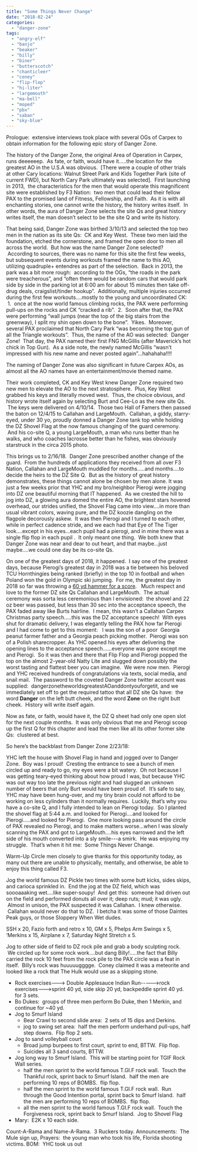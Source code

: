 ```yaml
---
title: "Some Things Never Change"
date: "2018-02-24"
categories: 
  - "danger-zone"
tags: 
  - "angry-elf"
  - "banjo"
  - "beaker"
  - "billy"
  - "biner"
  - "butterscotch"
  - "chanticleer"
  - "coney"
  - "flip-flop"
  - "hi-liter"
  - "largemouth"
  - "ma-bell"
  - "moped"
  - "pbx"
  - "saban"
  - "sky-blue"
---
```


Prologue:  extensive interviews took place with several OGs of Carpex to obtain information for the following epic story of Danger Zone.

The history of the Danger Zone, the original Area of Operation in Carpex, runs deeeeeep.  As fate, or faith, would have it…..the location for the greatest AO in the U.S.A was obvious.  \[There were a couple of other trials at other Cary locations: Walnut Street Park and Kids Together Park (site of current FWD), but North Cary Park ultimately was selected\].  First launching in 2013,  the characteristics for the men that would operate this magnificent site were established by F3 Nation:  two men that could lead their fellow PAX to the promised land of Fitness, Fellowship, and Faith.  As it is with all enchanting stories, one cannot write the history, the history writes itself.  In other words, the aura of Danger Zone selects the site Qs and great history writes itself, the man doesn’t select to be the site Q and write its history.  

That being said, Danger Zone was birthed 3/10/13 and selected the top two men in the nation as its site Qs:  CK and Key West.  These two men laid the foundation, etched the cornerstone, and framed the open door to men all across the world.  But how was the name Danger Zone selected?  According to sources, there was no name for this site the first few weeks, but subsequent events during workouts framed the name to this AO, utilizing quadruple+ entendres as part of the selection.  Back in 2013, the park was a bit more rough:  according to the OGs, “the roads in the park were treacherous”, and “often there would be random cars that would park side by side in the parking lot at 6:00 am for about 15 minutes then take off- drug deals, craigslist/tinder hookup”.  Additionally, multiple injuries occurred during the first few workouts….mostly to the young and uncoordinated CK:  1.  once at the now world famous climbing rocks, the PAX were performing pull-ups on the rocks and CK “cracked a rib”.  2.  Soon after that, the PAX were performing “wall jumps (near the top of the big stairs from the greenway), I split my shin open down to the bone”.  Yikes.  Moreover, several PAX proclaimed that North Cary Park “was becoming the top gun of all the Triangle workouts”.  Thus, the name of the AO was selected:  Danger Zone!  That day, the PAX named their first FNG McGillis (after Maverick’s hot chick in Top Gun).  As a side note, the newly named McGillis “wasn’t impressed with his new name and never posted again”...hahahaha!!!!  

The naming of Danger Zone was also significant in future Carpex AOs, as almost all the AO names have an entertainment/movie themed name.  

Their work completed, CK and Key West knew Danger Zone required two new men to elevate the AO to the next stratosphere.  Plus, Key West grabbed his keys and literally moved west.  Thus, the choice obvious, and history wrote itself again by selecting Burt and Cee-Lo as the new site Qs.  The keys were delivered on 4/10/14.  Those two Hall of Famers then passed the baton on 12/4/15 to Callahan and LargeMouth.  Callahan, a giddy, starry-eyed, under 30 yo, proudly donned a Danger Zone tank top while holding the DZ Shovel Flag at the now famous changing of the guard ceremony.  And his co-site Q, a young LargeMouth, a man who runs better than he walks, and who coaches lacrosse better than he fishes, was obviously starstruck in the circa 2015 photo.  

This brings us to 2/16/18.  Danger Zone prescribed another change of the guard.  From the hundreds of applications they received from all over F3 Nation, Callahan and LargeMouth muddled for months…..and months….to decide the heirs to the DZ Site Q.  But as the history of great history demonstrates, these things cannot alone be chosen by men alone. It was just a few weeks prior that YHC and my bro/neighbor Pierogi were jogging into DZ one beautiful morning that IT happened.  As we crested the hill to jog into DZ, a glowing aura domed the entire AO, the brightest stars hovered overhead, our strides unified, the Shovel Flag came into view….in more than usual vibrant colors, waving pure, and the DZ koozie dangling on the flagpole decorously askew.  It was then Pierogi and I turned to each other, while in perfect cadence stride, and we each had that Eye of The Tiger look….except in his eyes...each pupil had a pierogi, and in mine there was a single flip flop in each pupil .  It only meant one thing.  We both knew that Danger Zone was near and dear to out heart, and that maybe...just maybe....we could one day be its co-site Qs.  

On one of the greatest days of 2018, it happened.  I say one of the greatest days, because Pierogi’s greatest day in 2018 was a tie between his beloved TCU Hornthingies being ranked (briefly) in the top 10 in football and when Poland won the gold in Olympic ski jumping.  For me, the greatest day in 2018 so far was throwing a [60 yd hammer for a score](https://www.youtube.com/watch?v=NYAezUqtfaU).   Much respect and love to the former DZ site Qs Callahan and LargeMouth.  The actual ceremony was sorta less ceremonious than I envisioned:  the shovel and 22 oz beer was passed, but less than 30 sec into the acceptance speech, the PAX faded away like Burts hairline.  I mean, this wasn’t a Callahan Carpex Christmas party speech…..this was the DZ acceptance speech!  With eyes shut for dramatic delivery, I was elegantly telling the PAX how far Pierogi and I had come to get to this moment:   I was the son of a poor  Georgia peanut farmer father and a Georgia peach picking mother.  Pierogi was son of a Polish sharecropper. As YHC opened his eyes after delivering the opening lines to the acceptance speech…...everyone was gone except me and Pierogi.  So it was then and there that Flip Flop and Pierogi popped the top on the almost 2-year-old Natty Lite and slugged down possibly the worst tasting and flattest beer you can imagine.  We were now men.  Pierogi and YHC received hundreds of congratulations via texts, social media, and snail mail.  The password to the coveted Danger Zone twitter account was supplied:  dangerzonetheworldsgreatestAOanddontyouforgetit, and we immediately set off to get the required tattoo that all DZ site Qs have:  the word **Danger** on the left butt cheek, and the word **Zone** on the right butt cheek.  History will write itself again.  

Now as fate, or faith, would have it, the DZ Q sheet had only one open slot for the next couple months.  It was only obvious that me and Pierogi scoop up the first Q for this chapter and lead the men like all its other former site Qs:  clustered at best.  

So here’s the backblast from Danger Zone 2/23/18:  

YHC left the house with Shovel Flag in hand and jogged over to Danger Zone.  Boy was I proud!  Cresting the entrance to see a bunch of men circled up and ready to go, my eyes were a bit watery.  Oh not because I was getting teary-eyed thinking about how proud I was, but because YHC was out way too late the previous night and had slugged an unknown number of beers that only Burt would have been proud of.  It’s safe to say, YHC may have been hung-over, and my tiny brain could not afford to be working on less cylinders than it normally requires.  Luckily, that’s why you have a co-site Q, and I fully intended to lean on Pierogi today.  So I planted the shovel flag at 5:44 a.m. and looked for Pierogi….and looked for Pierogi…..and looked for Pierogi.  One more looking pass around the circle of PAX revealed no Pierogi, and to make matters worse...when I was slowly scanning the PAX and got to LargeMouth….his eyes narrowed and the left side of his mouth converted into a sly smile---a smirk.  He was enjoying my struggle.  That’s when it hit me:  Some Things Never Change.  

Warm-Up Circle men closely to give thanks for this opportunity today, as many out there are unable to physically, mentally, and otherwise, be able to enjoy this thing called F3.

Jog the world famous DZ Pickle two times with some butt kicks, sides skips, and carioca sprinkled in.  End the jog at the DZ field, which was soooaaaking wet….like super-soupy!  And get this:  someone had driven out on the field and performed donuts all over it; deep ruts; mud; it was ugly.  Almost in unison, the PAX suspected it was Callahan.  I knew otherwise.  Callahan would never do that to DZ.  I betcha it was some of those Daintes Peak guys, or those Sloppery When Wet dudes.  

SSH x 20, Fazio forth and retro x 10, GM x 5, Phelps Arm Swings x 5, ‘Merkins x 15, Airplane x 7, Saturday Night Stretch x 5.

Jog to other side of field to DZ rock pile and grab a body sculpting rock.  We circled up for some rock work….but dang Billy!.....the fact that Billy carried the rock 10 feet from the rock pile to the PAX circle was a feat in itself.  Billy’s rock was huuuuugggge.  Coney claimed it was a meteorite and looked like a rock that The Hulk would use as a skipping stone.  

- Rock exercises---> Double Applesauce Indian Run----->rock exercises--->sprint 40 yd, side skip 20 yd, backpeddle sprint 40 yd. for 3 sets.
- Bo Dukes:  groups of three men perform Bo Duke, then 1 Merkin, and continue for ~40 yd.
- Jog to Smurf Island
    - Bear Crawl to second slide area:  2 sets of 15 dips and Derkins.
    - jog to swing set area:  half the men perform underhand pull-ups, half step downs.  Flip flop 2 sets.
- Jog to sand volleyball court
    - Broad jump burpees to first court, sprint to end, BTTW.  Flip flop.
    - Suicides all 3 sand courts, BTTW.
- Jog long way to Smurf Island.  This will be starting point for TGIF Rock Wall series.
    - half the men sprint to the world famous T.GI.F rock wall.  Touch the Thankful rock, sprint back to Smurf Island.  half the men are performing 10 reps of BOMBS.  flip flop.
    - half the men sprint to the world famous T.GI.F rock wall.  Run through the Good Intention portal, sprint back to Smurf Island.  half the men are performing 10 reps of BOMBS.  flip flop.
    - all the men sprint to the world famous T.GI.F rock wall.  Touch the Forgiveness rock, sprint back to Smurf Island.  Jog to Shovel Flag
- Mary:  E2K x 10 each side.

Count-A-Rama and Name-A-Rama.  3 Ruckers today. Announcements:  The Mule sign up, Prayers:  the young man who took his life, Florida shooting victims. BOM:  YHC took us out

